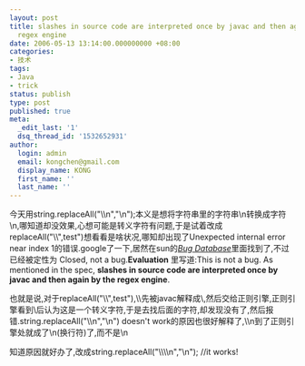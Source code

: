 ```yaml
---
layout: post
title: slashes in source code are interpreted once by javac and then again by the
  regex engine
date: 2006-05-13 13:14:00.000000000 +08:00
categories:
- 技术
tags:
- Java
- trick
status: publish
type: post
published: true
meta:
  _edit_last: '1'
  dsq_thread_id: '1532652931'
author:
  login: admin
  email: kongchen@gmail.com
  display_name: KONG
  first_name: ''
  last_name: ''
---
```

今天用string.replaceAll("\\\\n","\\n");本义是想将字符串里的字符串\\n转换成字符\\n,哪知道却没效果,心想可能是转义字符有问题,于是试着改成replaceAll("\\\\",test")想看看是啥状况,哪知却出现了Unexpected internal error near index 1的错误.google了一下,居然在sun的[_Bug Database_][0]里面找到了,不过已经被定性为 Closed, not a bug.**Evaluation** 里写道:This is not a bug. As mentioned in the spec, **slashes in source code are interpreted once by javac and then again by the regex engine**. 

也就是说,对于replaceAll("\\\\",test"),\\\\先被javac解释成\\,然后交给正则引擎,正则引擎看到\\后认为这是一个转义字符,于是去找后面的字符,却发现没有了,然后报错.string.replaceAll("\\\\n","\\n") doesn't work的原因也很好解释了,\\\\n到了正则引擎处就成了\\n(换行符)了,而不是\\n

知道原因就好办了,改成string.replaceAll("\\\\\\\\n","\\n"); //it works!

[0]: http://spaces.msn.com/bugdatabase/